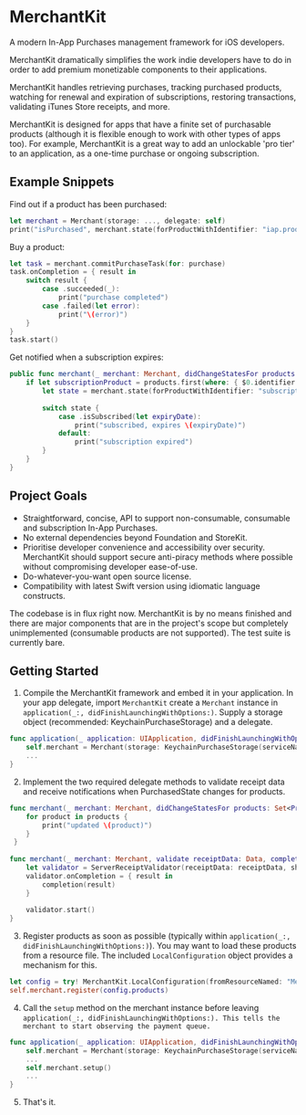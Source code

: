 # MerchantKit
A modern In-App Purchases management framework for iOS developers.

MerchantKit dramatically simplifies the work indie developers have to do in order to add premium monetizable components to their applications.

MerchantKit handles retrieving purchases, tracking purchased products, watching for renewal and expiration of subscriptions, restoring transactions, validating iTunes Store receipts, and more. 

MerchantKit is designed for apps that have a finite set of purchasable products (although it is flexible enough to work with other types of apps too). For example, MerchantKit is a great way to add an unlockable 'pro tier' to an application, as a one-time purchase or ongoing subscription.

## Example Snippets

Find out if a product has been purchased:

```swift
let merchant = Merchant(storage: ..., delegate: self)
print("isPurchased", merchant.state(forProductWithIdentifier: "iap.productidentifier").isPurchased)
```

Buy a product:

```swift
let task = merchant.commitPurchaseTask(for: purchase)
task.onCompletion = { result in 
    switch result {
        case .succeeded(_):
            print("purchase completed")
        case .failed(let error):
            print("\(error)")
    }
}
task.start()
```

Get notified when a subscription expires:

```swift
public func merchant(_ merchant: Merchant, didChangeStatesFor products: Set<Product>) {
    if let subscriptionProduct = products.first(where: { $0.identifier == "subscription.protier") }) {
        let state = merchant.state(forProductWithIdentifier: "subscription.protier").isPurchased
        
        switch state {
            case .isSubscribed(let expiryDate):
                print("subscribed, expires \(expiryDate)")
            default:
                print("subscription expired")
        }
    }
}
```

## Project Goals

- Straightforward, concise, API to support non-consumable, consumable and subscription In-App Purchases.
- No external dependencies beyond Foundation and StoreKit.
- Prioritise developer convenience and accessibility over security. MerchantKit should support secure anti-piracy methods where possible without compromising developer ease-of-use.
- Do-whatever-you-want open source license.
- Compatibility with latest Swift version using idiomatic language constructs.

The codebase is in flux right now. MerchantKit is by no means finished and there are major components that are in the project's scope but completely unimplemented (consumable products are not supported). The test suite is currently bare.

## Getting Started

1. Compile the MerchantKit framework and embed it in your application. In your app delegate, import `MerchantKit` create a `Merchant` instance in `application(_:, didFinishLaunchingWithOptions:)`. Supply a storage object (recommended: KeychainPurchaseStorage) and a delegate.
```swift
func application(_ application: UIApplication, didFinishLaunchingWithOptions launchOptions: [UIApplicationLaunchOptionsKey: Any]?) -> Bool {
    self.merchant = Merchant(storage: KeychainPurchaseStorage(serviceName: "AppName"), delegate: self)    
    ...
}
```

2. Implement the two required delegate methods to validate receipt data and receive notifications when PurchasedState changes for products.
```swift
func merchant(_ merchant: Merchant, didChangeStatesFor products: Set<Product>) {
    for product in products {
        print("updated \(product)")
    }
 }
    
func merchant(_ merchant: Merchant, validate receiptData: Data, completion: @escaping (Result<Receipt>) -> Void) {
    let validator = ServerReceiptValidator(receiptData: receiptData, sharedSecret: "iTunesStoreSharedSecretGoesHere")
    validator.onCompletion = { result in
        completion(result)
    }
        
    validator.start()
}
```
3. Register products as soon as possible (typically within `application(_:, didFinishLaunchingWithOptions:)`). You may want to load these products from a resource file. The included `LocalConfiguration` object provides a mechanism for this.
```swift
let config = try! MerchantKit.LocalConfiguration(fromResourceNamed: "MerchantConfig", extension: "plist")
self.merchant.register(config.products)

```
4. Call the `setup` method on the merchant instance before leaving `application(_:, didFinishLaunchingWithOptions:). This tells the merchant to start observing the payment queue.`
```swift
func application(_ application: UIApplication, didFinishLaunchingWithOptions launchOptions: [UIApplicationLaunchOptionsKey: Any]?) -> Bool {
    self.merchant = Merchant(storage: KeychainPurchaseStorage(serviceName: "AppName"), delegate: self)    
    ...
    self.merchant.setup()
    ...
}
```
5. That's it.
